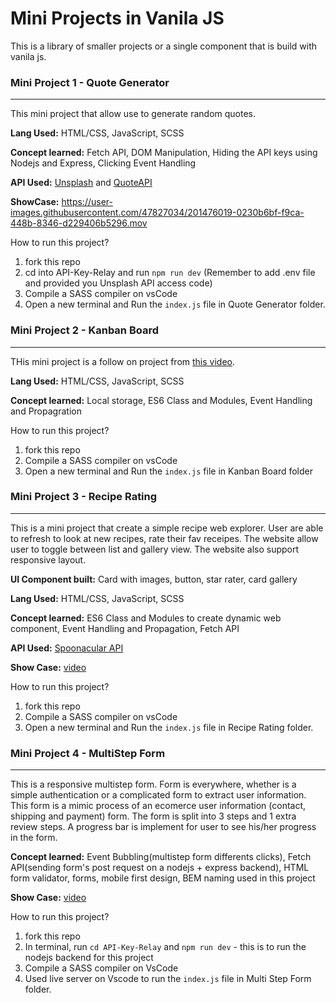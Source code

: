 # Mini Projects in Vanila JS
This is a library of smaller projects or a single component that is build with vanila js. 


### Mini Project 1 - Quote Generator
---
This mini project that allow use to generate random quotes. 


**Lang Used:** HTML/CSS, JavaScript, SCSS


**Concept learned:** Fetch API, DOM Manipulation, Hiding the API keys using Nodejs and Express, Clicking Event Handling


**API Used:** [Unsplash](https://unsplash.com/developers) and [QuoteAPI](https://type.fit/api/quotes)


**ShowCase:**
https://user-images.githubusercontent.com/47827034/201476019-0230b6bf-f9ca-448b-8346-d229406b5296.mov


How to run this project?
1. fork this repo 
2. cd into API-Key-Relay and run `npm run dev` (Remember to add .env file and provided you Unsplash API access code) 
3. Compile a SASS compiler on vsCode 
4. Open a new terminal and Run the `index.js` file in Quote Generator folder.

### Mini Project 2 - Kanban Board 
---
THis mini project is a follow on project from [this video](https://www.youtube.com/watch?v=ijQ6dCughW8&themeRefresh=1).

**Lang Used:** HTML/CSS, JavaScript, SCSS

**Concept learned:** Local storage, ES6 Class and Modules, Event Handling and Propagration

How to run this project?
1. fork this repo 
2. Compile a SASS compiler on vsCode 
3. Open a new terminal and Run the `index.js` file in Kanban Board folder

### Mini Project 3 - Recipe Rating
---
This is a mini project that create a simple recipe web explorer. User are able to refresh to look at new recipes, rate their fav receipes. The website allow user to toggle between list and gallery view. The website also support responsive layout. 

**UI Component built:** Card with images, button, star rater, card gallery 

**Lang Used:** HTML/CSS, JavaScript, SCSS

**Concept learned:** ES6 Class and Modules to create dynamic web component, Event Handling and Propagation, Fetch API

**API Used:** [Spoonacular API](https://spoonacular.com/food-api)

**Show Case:** [video](https://youtu.be/BTxKUVPtCg8)


How to run this project?
1. fork this repo 
2. Compile a SASS compiler on vsCode 
3. Open a new terminal and Run the `index.js` file in Recipe Rating folder.

### Mini Project 4 - MultiStep Form 
--- 
This is a responsive multistep form. Form is everywhere, whether is a simple authentication or a complicated form to extract user information. This form is a mimic process of an ecomerce user information (contact, shipping and payment) form. The form is split into 3 steps and 1 extra review steps. A progress bar is implement for user to see his/her progress in the form. 

**Concept learned:** Event Bubbling(multistep form differents clicks), Fetch API(sending form's post request on a nodejs + express backend), HTML form validator, forms, mobile first design, BEM naming used in this project

**Show Case:** [video](https://youtu.be/YYOp2Cs4Lzg)

How to run this project?
1. fork this repo 
2. In terminal, run `cd API-Key-Relay` and `npm run dev` - this is to run the nodejs backend for this project
3. Compile a SASS compiler on VsCode 
4. Used live server on Vscode to run the `index.js` file in Multi Step Form folder. 


